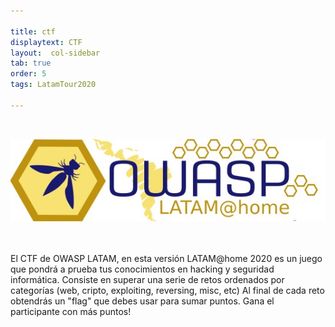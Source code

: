 ```yaml
---

title: ctf
displaytext: CTF
layout:  col-sidebar
tab: true
order: 5
tags: LatamTour2020

---
```

<br>
<p align="center">
  <img src="assets/images/LatamAtHome.jpg">
</p>
<br><br>
El CTF de OWASP LATAM, en esta versión LATAM@home 2020 es un juego que pondrá a prueba tus conocimientos en hacking y seguridad informática. Consiste en superar una serie de retos ordenados por categorías (web, cripto, exploiting, reversing, misc, etc) Al final de cada reto obtendrás un "flag" que debes usar para sumar puntos. Gana el participante con más puntos!
